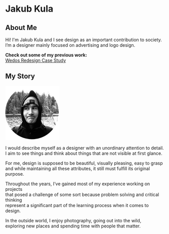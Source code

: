 # Jakub Kula

## About Me

Hi! I'm Jakub Kula and I see design as an important contribution to society. <br> I’m a designer mainly focused on advertising and logo design.

**Check out some of my previous work:** <br>
[Wedos Redesign Case Study](case-study.md)

## My Story
<img src="img/00_kula_headshot.png" alt="Closeup portrait of a person looking away from the camera while making a silly sad face." width="170px"/>

I would describe myself as a designer with an unordinary attention to detail. <br> I aim to see things and think about things that are not visible at first glance.

For me, design is supposed to be beautiful, visually pleasing, easy to grasp <br> and while maintaining all these attributes, it still must fulfill its original purpose.

Throughout the years, I’ve gained most of my experience working on projects <br> that posed a challenge of some sort because problem solving and critical thinking <br> represent a significant part of the learning process when it comes to design.

In the outside world, I enjoy photography, going out into the wild, <br> exploring new places and spending time with people that matter.
